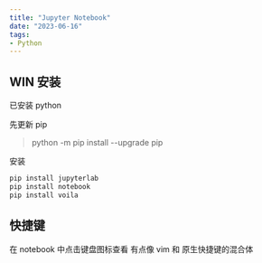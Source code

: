 ```yaml
---
title: "Jupyter Notebook"
date: "2023-06-16"
tags:
- Python
---
```


## WIN 安装
已安装 python

先更新 pip
> python -m pip install --upgrade pip

安装
```cmd
pip install jupyterlab
pip install notebook
pip install voila
```

## 快捷键
在 notebook 中点击键盘图标查看
有点像 vim 和 原生快捷键的混合体
